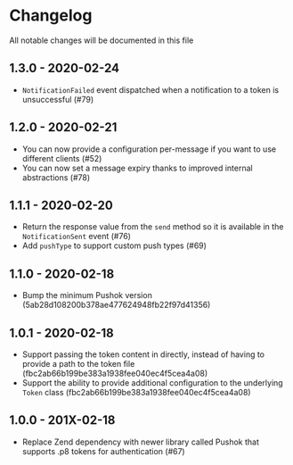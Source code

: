 # Changelog

All notable changes will be documented in this file

## 1.3.0 - 2020-02-24
- `NotificationFailed` event dispatched when a notification to a token is unsuccessful (#79)

## 1.2.0 - 2020-02-21
- You can now provide a configuration per-message if you want to use different clients (#52)
- You can now set a message expiry thanks to improved internal abstractions (#78)

## 1.1.1 - 2020-02-20
- Return the response value from the `send` method so it is available in the `NotificationSent` event (#76)
- Add `pushType` to support custom push types (#69)

## 1.1.0 - 2020-02-18
- Bump the minimum Pushok version (5ab28d108200b378ae477624948fb22f97d41356)

## 1.0.1 - 2020-02-18
- Support passing the token content in directly, instead of having to provide a path to the token file (fbc2ab66b199be383a1938fee040ec4f5cea4a08)
- Support the ability to provide additional configuration to the underlying `Token` class (fbc2ab66b199be383a1938fee040ec4f5cea4a08)

## 1.0.0 - 201X-02-18
- Replace Zend dependency with newer library called Pushok that supports .p8 tokens for authentication (#67)

